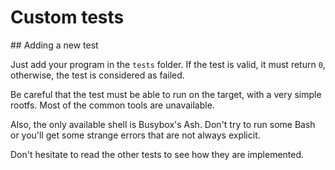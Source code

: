 # Custom tests

## Adding a new test

Just add your program in the `tests` folder. If the test is valid, it must
return `0`, otherwise, the test is considered as failed.

Be careful that the test must be able to run on the target, with a very simple
rootfs. Most of the common tools are unavailable.

Also, the only available shell is Busybox's Ash. Don't try to run some Bash or
you'll get some strange errors that are not always explicit.

Don't hesitate to read the other tests to see how they are implemented.

